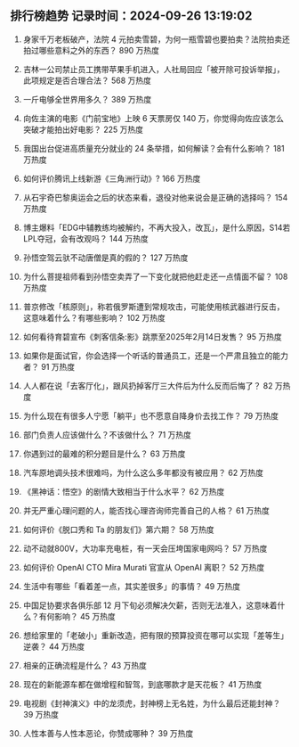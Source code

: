 
## 排行榜趋势 记录时间：2024-09-26 13:19:02
  
  1. 身家千万老板破产，法院 4 元拍卖雪碧，为何一瓶雪碧也要拍卖？法院拍卖还拍过哪些意料之外的东西？ 890 万热度
    
  2. 吉林一公司禁止员工携带苹果手机进入，人社局回应「被开除可投诉举报」，此项规定是否合理合法？ 568 万热度
    
  3. 一斤电够全世界用多久？ 389 万热度
    
  4. 向佐主演的电影《门前宝地》上映 6 天票房仅 140 万，你觉得向佐应该怎么突破才能拍出好电影？ 225 万热度
    
  5. 我国出台促进高质量充分就业的 24 条举措，如何解读？会有什么影响？ 181 万热度
    
  6. 如何评价腾讯上线新游《三角洲行动》? 166 万热度
    
  7. 从石宇奇巴黎奥运会之后的状态来看，退役对他来说会是正确的选择吗？ 154 万热度
    
  8. 博主爆料「EDG中辅教练均被解约，不再大投入，改️瓦」，是什么原因，S14若LPL夺冠，会有改观吗？ 144 万热度
    
  9. 孙悟空驾云驮不动唐僧是真的假的？ 127 万热度
    
  10. 为什么菩提祖师看到孙悟空卖弄了一下变化就把他赶走还一点情面不留？ 108 万热度
    
  11. 普京修改「核原则」，称若俄罗斯遭到常规攻击，可能使用核武器进行反击，这意味着什么？有哪些影响？ 102 万热度
    
  12. 如何看待育碧宣布《刺客信条:影》跳票至2025年2月14日发售？ 95 万热度
    
  13. 如果你是面试官，你会选择一个听话的普通员工，还是一个严肃且独立的能力者？ 91 万热度
    
  14. 人人都在说「去客厅化」，跟风扔掉客厅三大件后为什么反而后悔了？ 82 万热度
    
  15. 为什么现在有很多人宁愿「躺平」也不愿意自降身价去找工作？ 79 万热度
    
  16. 部门负责人应该做什么？不该做什么？ 71 万热度
    
  17. 你遇到过的最难的积分题目是什么？ 63 万热度
    
  18. 汽车原地调头技术很难吗，为什么这么多年都没有被应用？ 62 万热度
    
  19. 《黑神话：悟空》的剧情大致相当于什么水平？ 62 万热度
    
  20. 并无严重心理问题的人，能否找心理咨询师完善自己的人格？ 61 万热度
    
  21. 如何评价《脱口秀和 Ta 的朋友们》第六期？ 58 万热度
    
  22. 动不动就800V，大功率充电桩，有一天会压垮国家电网吗？ 57 万热度
    
  23. 如何评价 OpenAI CTO Mira Murati 官宣从 OpenAI 离职？ 52 万热度
    
  24. 生活中有哪些「看着差一点，其实差很多」的事情？ 49 万热度
    
  25. 中国足协要求各俱乐部 12 月下旬必须解决欠薪，否则无法准入，这意味着什么？有何影响？ 45 万热度
    
  26. 想给家里的「老破小」重新改造，把有限的预算投资在哪可以实现「差等生」逆袭？ 44 万热度
    
  27. 相亲的正确流程是什么？ 43 万热度
    
  28. 现在的新能源车都在做增程和智驾，到底哪款才是天花板？ 41 万热度
    
  29. 电视剧《封神演义》中的龙须虎，封神榜上无名姓，为什么最后还能封神？ 39 万热度
    
  30. 人性本善与人性本恶论，你赞成哪种？ 39 万热度
    